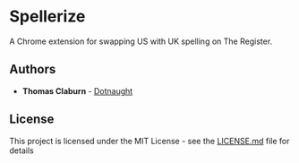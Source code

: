 # Spellerize

A Chrome extension for swapping US with UK spelling on The Register.

## Authors

- **Thomas Claburn** - [Dotnaught](https://github.com/Dotnaught)

## License

This project is licensed under the MIT License - see the [LICENSE.md](LICENSE.md) file for details
